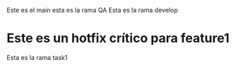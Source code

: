 Este es el main
esta es la rama QA
Esta es la rama develop












Este es un hotfix crítico para feature1
=======
Esta es la rama task1


